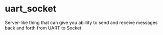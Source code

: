 # uart_socket
Server-like thing that can give you abillity to send and receive messages back and forth from UART to Socket
